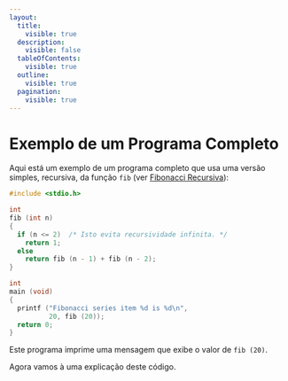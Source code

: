 ```yaml
---
layout:
  title:
    visible: true
  description:
    visible: false
  tableOfContents:
    visible: true
  outline:
    visible: true
  pagination:
    visible: true
---
```


# Exemplo de um Programa Completo

Aqui está um exemplo de um programa completo que usa uma versão simples, recursiva, da função `fib` (ver [Fibonacci Recursiva](../o-primeiro-exemplo/fibonacci-recursivo/)):

```c
#include <stdio.h>

int
fib (int n)
{
  if (n <= 2)  /* Isto evita recursividade infinita. */
    return 1;
  else
    return fib (n - 1) + fib (n - 2);
}

int
main (void)
{
  printf ("Fibonacci series item %d is %d\n",
          20, fib (20));
  return 0;
}
```

Este programa imprime uma mensagem que exibe o valor de `fib (20)`.

Agora vamos à uma explicação deste código.
